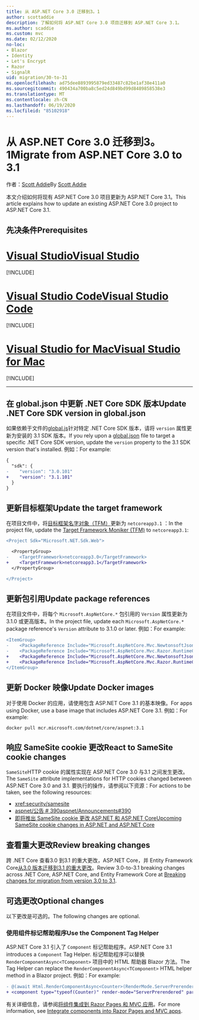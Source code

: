 ```yaml
---
title: 从 ASP.NET Core 3.0 迁移到3。1
author: scottaddie
description: 了解如何将 ASP.NET Core 3.0 项目迁移到 ASP.NET Core 3.1。
ms.author: scaddie
ms.custom: mvc
ms.date: 02/12/2020
no-loc:
- Blazor
- Identity
- Let's Encrypt
- Razor
- SignalR
uid: migration/30-to-31
ms.openlocfilehash: ad75dee8893995879ed33487c82be1af38e411a0
ms.sourcegitcommit: 490434a700ba8c5ed24d849bd99d8489858538e3
ms.translationtype: MT
ms.contentlocale: zh-CN
ms.lasthandoff: 06/19/2020
ms.locfileid: "85102918"
---
```

# <a name="migrate-from-aspnet-core-30-to-31"></a><span data-ttu-id="05af3-103">从 ASP.NET Core 3.0 迁移到3。1</span><span class="sxs-lookup"><span data-stu-id="05af3-103">Migrate from ASP.NET Core 3.0 to 3.1</span></span>

<span data-ttu-id="05af3-104">作者：[Scott Addie](https://github.com/scottaddie)</span><span class="sxs-lookup"><span data-stu-id="05af3-104">By [Scott Addie](https://github.com/scottaddie)</span></span>

<span data-ttu-id="05af3-105">本文介绍如何将现有 ASP.NET Core 3.0 项目更新为 ASP.NET Core 3.1。</span><span class="sxs-lookup"><span data-stu-id="05af3-105">This article explains how to update an existing ASP.NET Core 3.0 project to ASP.NET Core 3.1.</span></span>

## <a name="prerequisites"></a><span data-ttu-id="05af3-106">先决条件</span><span class="sxs-lookup"><span data-stu-id="05af3-106">Prerequisites</span></span>

# <a name="visual-studio"></a>[<span data-ttu-id="05af3-107">Visual Studio</span><span class="sxs-lookup"><span data-stu-id="05af3-107">Visual Studio</span></span>](#tab/visual-studio)

[!INCLUDE[](~/includes/net-core-prereqs-vs-3.1.md)]

# <a name="visual-studio-code"></a>[<span data-ttu-id="05af3-108">Visual Studio Code</span><span class="sxs-lookup"><span data-stu-id="05af3-108">Visual Studio Code</span></span>](#tab/visual-studio-code)

[!INCLUDE[](~/includes/net-core-prereqs-vsc-3.1.md)]

# <a name="visual-studio-for-mac"></a>[<span data-ttu-id="05af3-109">Visual Studio for Mac</span><span class="sxs-lookup"><span data-stu-id="05af3-109">Visual Studio for Mac</span></span>](#tab/visual-studio-mac)

[!INCLUDE[](~/includes/net-core-prereqs-mac-3.1.md)]

---

## <a name="update-net-core-sdk-version-in-globaljson"></a><span data-ttu-id="05af3-110">在 global.json 中更新 .NET Core SDK 版本</span><span class="sxs-lookup"><span data-stu-id="05af3-110">Update .NET Core SDK version in global.json</span></span>

<span data-ttu-id="05af3-111">如果依赖于文件的[global.js](/dotnet/core/tools/global-json)针对特定 .NET Core SDK 版本，请将 `version` 属性更新为安装的 3.1 SDK 版本。</span><span class="sxs-lookup"><span data-stu-id="05af3-111">If you rely upon a [global.json](/dotnet/core/tools/global-json) file to target a specific .NET Core SDK version, update the `version` property to the 3.1 SDK version that's installed.</span></span> <span data-ttu-id="05af3-112">例如：</span><span class="sxs-lookup"><span data-stu-id="05af3-112">For example:</span></span>

```diff
{
  "sdk": {
-    "version": "3.0.101"
+    "version": "3.1.101"
  }
}
```

## <a name="update-the-target-framework"></a><span data-ttu-id="05af3-113">更新目标框架</span><span class="sxs-lookup"><span data-stu-id="05af3-113">Update the target framework</span></span>

<span data-ttu-id="05af3-114">在项目文件中，将[目标框架名字对象（TFM）](/dotnet/standard/frameworks)更新为 `netcoreapp3.1` ：</span><span class="sxs-lookup"><span data-stu-id="05af3-114">In the project file, update the [Target Framework Moniker (TFM)](/dotnet/standard/frameworks) to `netcoreapp3.1`:</span></span>

```diff
<Project Sdk="Microsoft.NET.Sdk.Web">

  <PropertyGroup>
-    <TargetFramework>netcoreapp3.0</TargetFramework>
+    <TargetFramework>netcoreapp3.1</TargetFramework>
  </PropertyGroup>

</Project>
```

## <a name="update-package-references"></a><span data-ttu-id="05af3-115">更新包引用</span><span class="sxs-lookup"><span data-stu-id="05af3-115">Update package references</span></span>

<span data-ttu-id="05af3-116">在项目文件中，将每个 `Microsoft.AspNetCore.*` 包引用的 `Version` 属性更新为3.1.0 或更高版本。</span><span class="sxs-lookup"><span data-stu-id="05af3-116">In the project file, update each `Microsoft.AspNetCore.*` package reference's `Version` attribute to 3.1.0 or later.</span></span> <span data-ttu-id="05af3-117">例如：</span><span class="sxs-lookup"><span data-stu-id="05af3-117">For example:</span></span>

```diff
<ItemGroup>
-    <PackageReference Include="Microsoft.AspNetCore.Mvc.NewtonsoftJson" Version="3.0.0" />
-    <PackageReference Include="Microsoft.AspNetCore.Mvc.Razor.RuntimeCompilation" Version="3.0.0" Condition="'$(Configuration)' == 'Debug'" />
+    <PackageReference Include="Microsoft.AspNetCore.Mvc.NewtonsoftJson" Version="3.1.1" />
+    <PackageReference Include="Microsoft.AspNetCore.Mvc.Razor.RuntimeCompilation" Version="3.1.1" Condition="'$(Configuration)' == 'Debug'" />
</ItemGroup>
```

## <a name="update-docker-images"></a><span data-ttu-id="05af3-118">更新 Docker 映像</span><span class="sxs-lookup"><span data-stu-id="05af3-118">Update Docker images</span></span>

<span data-ttu-id="05af3-119">对于使用 Docker 的应用，请使用包含 ASP.NET Core 3.1 的基本映像。</span><span class="sxs-lookup"><span data-stu-id="05af3-119">For apps using Docker, use a base image that includes ASP.NET Core 3.1.</span></span> <span data-ttu-id="05af3-120">例如：</span><span class="sxs-lookup"><span data-stu-id="05af3-120">For example:</span></span>

```console
docker pull mcr.microsoft.com/dotnet/core/aspnet:3.1
```

## <a name="react-to-samesite-cookie-changes"></a><span data-ttu-id="05af3-121">响应 SameSite cookie 更改</span><span class="sxs-lookup"><span data-stu-id="05af3-121">React to SameSite cookie changes</span></span>

<span data-ttu-id="05af3-122">`SameSite`HTTP cookie 的属性实现在 ASP.NET Core 3.0 与3.1 之间发生更改。</span><span class="sxs-lookup"><span data-stu-id="05af3-122">The `SameSite` attribute implementations for HTTP cookies changed between ASP.NET Core 3.0 and 3.1.</span></span> <span data-ttu-id="05af3-123">要执行的操作，请参阅以下资源：</span><span class="sxs-lookup"><span data-stu-id="05af3-123">For actions to be taken, see the following resources:</span></span>

* <xref:security/samesite>
* [<span data-ttu-id="05af3-124">aspnet/公告 # 390</span><span class="sxs-lookup"><span data-stu-id="05af3-124">aspnet/Announcements#390</span></span>](https://github.com/aspnet/Announcements/issues/390)
* [<span data-ttu-id="05af3-125">即将推出 SameSite cookie 更改 ASP.NET 和 ASP.NET Core</span><span class="sxs-lookup"><span data-stu-id="05af3-125">Upcoming SameSite cookie changes in ASP.NET and ASP.NET Core</span></span>](https://devblogs.microsoft.com/aspnet/upcoming-samesite-cookie-changes-in-asp-net-and-asp-net-core/)

## <a name="review-breaking-changes"></a><span data-ttu-id="05af3-126">查看重大更改</span><span class="sxs-lookup"><span data-stu-id="05af3-126">Review breaking changes</span></span>

<span data-ttu-id="05af3-127">跨 .NET Core 查看3.0 到3.1 的重大更改，ASP.NET Core，并 Entity Framework Core[从3.0 版本迁移到3.1 的重大更改](/dotnet/core/compatibility/3.0-3.1)。</span><span class="sxs-lookup"><span data-stu-id="05af3-127">Review 3.0-to-3.1 breaking changes across .NET Core, ASP.NET Core, and Entity Framework Core at [Breaking changes for migration from version 3.0 to 3.1](/dotnet/core/compatibility/3.0-3.1).</span></span>

## <a name="optional-changes"></a><span data-ttu-id="05af3-128">可选更改</span><span class="sxs-lookup"><span data-stu-id="05af3-128">Optional changes</span></span>

<span data-ttu-id="05af3-129">以下更改是可选的。</span><span class="sxs-lookup"><span data-stu-id="05af3-129">The following changes are optional.</span></span>

### <a name="use-the-component-tag-helper"></a><span data-ttu-id="05af3-130">使用组件标记帮助程序</span><span class="sxs-lookup"><span data-stu-id="05af3-130">Use the Component Tag Helper</span></span>

<span data-ttu-id="05af3-131">ASP.NET Core 3.1 引入了 `Component` 标记帮助程序。</span><span class="sxs-lookup"><span data-stu-id="05af3-131">ASP.NET Core 3.1 introduces a `Component` Tag Helper.</span></span> <span data-ttu-id="05af3-132">标记帮助程序可以替换 `RenderComponentAsync<TComponent>` 项目中的 HTML 帮助器 Blazor 方法。</span><span class="sxs-lookup"><span data-stu-id="05af3-132">The Tag Helper can replace the `RenderComponentAsync<TComponent>` HTML helper method in a Blazor project.</span></span> <span data-ttu-id="05af3-133">例如：</span><span class="sxs-lookup"><span data-stu-id="05af3-133">For example:</span></span>

```diff
- @(await Html.RenderComponentAsync<Counter>(RenderMode.ServerPrerendered, new { IncrementAmount = 10 }))
+ <component type="typeof(Counter)" render-mode="ServerPrerendered" param-IncrementAmount="10" />
```

<span data-ttu-id="05af3-134">有关详细信息，请参阅[将组件集成到 Razor Pages 和 MVC 应用](/aspnet/core/blazor/components/integrate-components-into-razor-pages-and-mvc-apps?view=aspnetcore-3.1)。</span><span class="sxs-lookup"><span data-stu-id="05af3-134">For more information, see [Integrate components into Razor Pages and MVC apps](/aspnet/core/blazor/components/integrate-components-into-razor-pages-and-mvc-apps?view=aspnetcore-3.1).</span></span>
